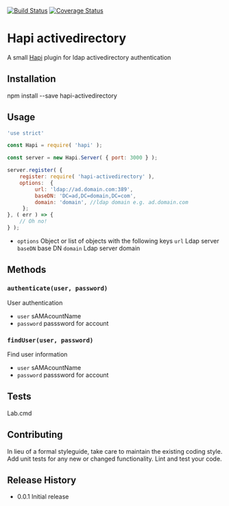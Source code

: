 [![Build Status](https://travis-ci.org/mickelindahl/hapi_activedirectory.svg?branch=master)](https://travis-ci.org/mickelindahl/hapi_activedirectory)
[![Coverage Status](https://coveralls.io/repos/github/mickelindahl/hapi_activedirectory/badge.svg?branch=master)](https://coveralls.io/github/mickelindahl/hapi_activedirectory?branch=master)

Hapi activedirectory
====================

A small [Hapi](http://hapijs.com) plugin for ldap activedirectory authentication   

## Installation

  npm install --save hapi-activedirectory

## Usage
```js
'use strict'

const Hapi = require( 'hapi' );

const server = new Hapi.Server( { port: 3000 } );

server.register( {
    register: require( 'hapi-activedirectory' ),
    options:  {
         url: 'ldap://ad.domain.com:389',
         baseDN: 'DC=ad,DC=domain,DC=com',
         domain: 'domain', //ldap domain e.g. ad.domain.com
     };
}, ( err ) => {
    // Oh no!
} );
```

- `options` Object or list of objects with the following keys
    `url` Ldap server
    `baseDN` base DN 
    `domain` Ldap server domain 
    

## Methods

### `authenticate(user, password)`
User authentication
 
- `user` sAMAcountName
- `password` passsword for account


### `findUser(user, password)`
Find user information
 
- `user` sAMAcountName
- `password` passsword for account
    
## Tests

  Lab.cmd

## Contributing

In lieu of a formal styleguide, take care to maintain the existing coding style.
Add unit tests for any new or changed functionality. Lint and test your code.

## Release History

* 0.0.1 Initial release

